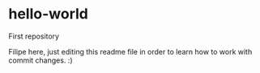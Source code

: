 # hello-world
First repository

Filipe here, just editing this readme file in order to learn how to work with commit changes. :)
